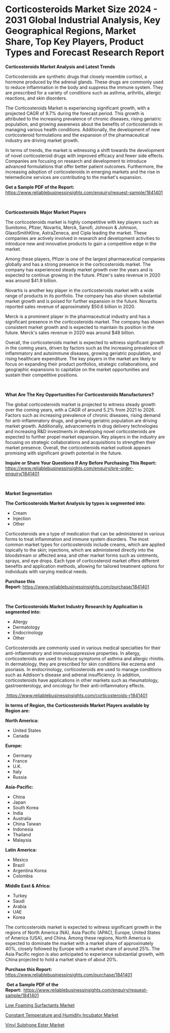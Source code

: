 <p><h1>Corticosteroids Market Size 2024 - 2031 Global Industrial Analysis, Key Geographical Regions, Market Share, Top Key Players, Product Types and Forecast Research Report</h1></p><p><strong>Corticosteroids Market Analysis and Latest Trends</strong></p>
<p><p>Corticosteroids are synthetic drugs that closely resemble cortisol, a hormone produced by the adrenal glands. These drugs are commonly used to reduce inflammation in the body and suppress the immune system. They are prescribed for a variety of conditions such as asthma, arthritis, allergic reactions, and skin disorders.</p><p>The Corticosteroids Market is experiencing significant growth, with a projected CAGR of 9.7% during the forecast period. This growth is attributed to the increasing prevalence of chronic diseases, rising geriatric population, and growing awareness about the benefits of corticosteroids in managing various health conditions. Additionally, the development of new corticosteroid formulations and the expansion of the pharmaceutical industry are driving market growth.</p><p>In terms of trends, the market is witnessing a shift towards the development of novel corticosteroid drugs with improved efficacy and fewer side effects. Companies are focusing on research and development to introduce advanced formulations that offer better patient outcomes. Furthermore, the increasing adoption of corticosteroids in emerging markets and the rise in telemedicine services are contributing to the market's expansion.</p></p>
<p><strong>Get a Sample PDF of the Report:&nbsp;</strong> <a href="https://www.reliablebusinessinsights.com/enquiry/request-sample/1841401">https://www.reliablebusinessinsights.com/enquiry/request-sample/1841401</a></p>
<p>&nbsp;</p>
<p><strong>Corticosteroids Major Market Players</strong></p>
<p><p>The corticosteroids market is highly competitive with key players such as Sumitomo, Pfizer, Novartis, Merck, Sanofi, Johnson & Johnson, GlaxoSmithKline, AstraZeneca, and Cipla leading the market. These companies are actively involved in research and development activities to introduce new and innovative products to gain a competitive edge in the market.</p><p>Among these players, Pfizer is one of the largest pharmaceutical companies globally and has a strong presence in the corticosteroids market. The company has experienced steady market growth over the years and is expected to continue growing in the future. Pfizer's sales revenue in 2020 was around $41.9 billion.</p><p>Novartis is another key player in the corticosteroids market with a wide range of products in its portfolio. The company has also shown substantial market growth and is poised for further expansion in the future. Novartis reported sales revenue of approximately $50.6 billion in 2020.</p><p>Merck is a prominent player in the pharmaceutical industry and has a significant presence in the corticosteroids market. The company has shown consistent market growth and is expected to maintain its position in the future. Merck's sales revenue in 2020 was around $48 billion.</p><p>Overall, the corticosteroids market is expected to witness significant growth in the coming years, driven by factors such as the increasing prevalence of inflammatory and autoimmune diseases, growing geriatric population, and rising healthcare expenditure. The key players in the market are likely to focus on expanding their product portfolios, strategic collaborations, and geographic expansions to capitalize on the market opportunities and sustain their competitive positions.</p></p>
<p>&nbsp;</p>
<p><strong>What Are The Key Opportunities For Corticosteroids Manufacturers?</strong></p>
<p><p>The global corticosteroids market is projected to witness steady growth over the coming years, with a CAGR of around 5.2% from 2021 to 2026. Factors such as increasing prevalence of chronic diseases, rising demand for anti-inflammatory drugs, and growing geriatric population are driving market growth. Additionally, advancements in drug delivery technologies and increasing R&D investments in developing novel corticosteroids are expected to further propel market expansion. Key players in the industry are focusing on strategic collaborations and acquisitions to strengthen their market presence. Overall, the corticosteroids market outlook appears promising with significant growth potential in the future.</p></p>
<p><strong>Inquire or Share Your Questions If Any Before Purchasing This Report:</strong> <a href="https://www.reliablebusinessinsights.com/enquiry/pre-order-enquiry/1841401">https://www.reliablebusinessinsights.com/enquiry/pre-order-enquiry/1841401</a></p>
<p>&nbsp;</p>
<p><strong>Market Segmentation</strong></p>
<p><strong>The Corticosteroids Market Analysis by types is segmented into:</strong></p>
<p><ul><li>Cream</li><li>Injection</li><li>Other</li></ul></p>
<p><p>Corticosteroids are a type of medication that can be administered in various forms to treat inflammation and immune system disorders. The most common market types for corticosteroids include creams, which are applied topically to the skin; injections, which are administered directly into the bloodstream or affected area; and other market forms such as ointments, sprays, and eye drops. Each type of corticosteroid market offers different benefits and application methods, allowing for tailored treatment options for individuals with varying medical needs.</p></p>
<p><strong>Purchase this Report:&nbsp;</strong><a href="https://www.reliablebusinessinsights.com/purchase/1841401">https://www.reliablebusinessinsights.com/purchase/1841401</a></p>
<p>&nbsp;</p>
<p><strong>The Corticosteroids Market Industry Research by Application is segmented into:</strong></p>
<p><ul><li>Allergy</li><li>Dermatology</li><li>Endocrinology</li><li>Other</li></ul></p>
<p><p>Corticosteroids are commonly used in various medical specialties for their anti-inflammatory and immunosuppressive properties. In allergy, corticosteroids are used to reduce symptoms of asthma and allergic rhinitis. In dermatology, they are prescribed for skin conditions like eczema and psoriasis. In endocrinology, corticosteroids are used to manage conditions such as Addison's disease and adrenal insufficiency. In addition, corticosteroids have applications in other markets such as rheumatology, gastroenterology, and oncology for their anti-inflammatory effects.</p></p>
<p><a href="https://www.reliablebusinessinsights.com/corticosteroids-r1841401">&nbsp;https://www.reliablebusinessinsights.com/corticosteroids-r1841401</a></p>
<p><strong>In terms of Region, the Corticosteroids Market Players available by Region are:</strong></p>
<p>
    <p> <strong> North America: </strong>
        <ul>
            <li>United States</li>
            <li>Canada</li>
        </ul>
        </p> 
    <p> <strong> Europe: </strong>
        <ul>
            <li>Germany</li>
            <li>France</li>
            <li>U.K.</li>
            <li>Italy</li>
            <li>Russia</li>
        </ul>
        </p> 
    <p> <strong> Asia-Pacific: </strong>
        <ul>
            <li>China</li>
            <li>Japan</li>
            <li>South Korea</li>
            <li>India</li>
            <li>Australia</li>
            <li>China Taiwan</li>
            <li>Indonesia</li>
            <li>Thailand</li>
            <li>Malaysia</li>
        </ul>
        </p> 
    <p> <strong> Latin America: </strong>
        <ul>
            <li>Mexico</li>
            <li>Brazil</li>
            <li>Argentina Korea</li>
            <li>Colombia</li>
        </ul>
        </p> 
    <p> <strong> Middle East & Africa: </strong>
        <ul>
            <li>Turkey</li>
            <li>Saudi</li>
            <li>Arabia</li>
            <li>UAE</li>
            <li>Korea</li>
        </ul>
    </p>
    </p>
<p><p>The corticosteroids market is expected to witness significant growth in the regions of North America (NA), Asia Pacific (APAC), Europe, United States of America (USA), and China. Among these regions, North America is expected to dominate the market with a market share of approximately 40%, closely followed by Europe with a market share of around 25%. The Asia Pacific region is also anticipated to experience substantial growth, with China projected to hold a market share of about 20%.</p></p>
<p><strong>Purchase this Report: </strong><a href="https://www.reliablebusinessinsights.com/purchase/1841401">https://www.reliablebusinessinsights.com/purchase/1841401</a></p>
<p>&nbsp;<strong>Get a Sample PDF of the Report:&nbsp;&nbsp;</strong><a href="https://www.reliablebusinessinsights.com/enquiry/request-sample/1841401">https://www.reliablebusinessinsights.com/enquiry/request-sample/1841401</a></p>
<p><strong></strong></p>
<p><p><a href="https://github.com/RoccoManning/Market-Research-Report-List-5/blob/main/low-foaming-surfactants-market.md">Low Foaming Surfactants Market</a></p><p><a href="https://github.com/mauripalmi/Market-Research-Report-List-4/blob/main/constant-temperature-and-humidity-incubator-market.md">Constant Temperature and Humidity Incubator Market</a></p><p><a href="https://github.com/gulaimolin/Market-Research-Report-List-5/blob/main/vinyl-sulphone-ester-market.md">Vinyl Sulphone Ester Market</a></p></p>